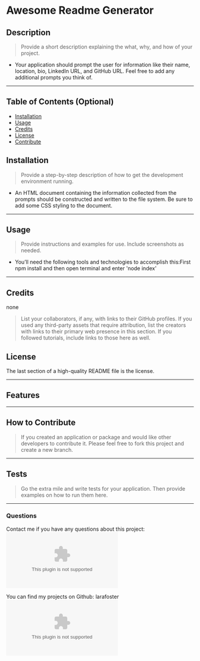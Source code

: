 # Awesome Readme Generator

## Description
>Provide a short description explaining the what, why, and how of your project. 
* Your application should prompt the user for information like their name, location, bio, LinkedIn URL, and GitHub URL. Feel free to add any additional prompts you think of.

---
## Table of Contents (Optional)

- [Installation](#installation)
- [Usage](#usage)
- [Credits](#credits)
- [License](#license)
- [Contribute](#contribute)

## Installation
>Provide a step-by-step description of how to get the development environment running.
* An HTML document containing the information collected from the prompts should be constructed and written to the file system. Be sure to add some CSS styling to the document.

---
## Usage
>Provide instructions and examples for use. Include screenshots as needed.
* You’ll need the following tools and technologies to accomplish this:First npm install and then open terminal and enter 'node index'

---
## Credits
none

>List your collaborators, if any, with links to their GitHub profiles.
>If you used any third-party assets that require attribution, list the creators with links to their primary web presence in this section.
>If you followed tutorials, include links to those here as well.
## License
The last section of a high-quality README file is the license. 

---
## Features


---
## How to Contribute
>If you created an application or package and would like other developers to contribute it.
Please feel free to fork this project and create a new branch.

---
## Tests
>Go the extra mile and write tests for your application. Then provide examples on how to run them here.


---
### Questions
Contact me if you have any questions about this project:
![email:](larafoster.dev@gmail.com) 

You can find my projects on Github:
larafoster
![github:](https://github.com/larafoster.dev@gmail.com) 
